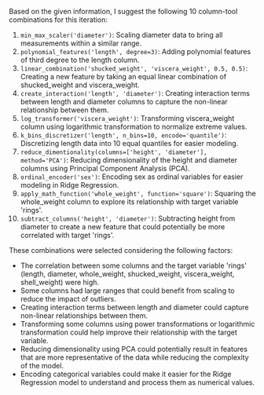  Based on the given information, I suggest the following 10 column-tool combinations for this iteration:

1. `min_max_scaler('diameter')`: Scaling diameter data to bring all measurements within a similar range.
2. `polynomial_features('length', degree=3)`: Adding polynomial features of third degree to the length column.
3. `linear_combination('shucked_weight', 'viscera_weight', 0.5, 0.5)`: Creating a new feature by taking an equal linear combination of shucked_weight and viscera_weight.
4. `create_interaction('length', 'diameter')`: Creating interaction terms between length and diameter columns to capture the non-linear relationship between them.
5. `log_transformer('viscera_weight')`: Transforming viscera_weight column using logarithmic transformation to normalize extreme values.
6. `k_bins_discretizer('length', n_bins=10, encode='quantile')`: Discretizing length data into 10 equal quantiles for easier modeling.
7. `reduce_dimentionality(columns=['height', 'diameter'], method='PCA')`: Reducing dimensionality of the height and diameter columns using Principal Component Analysis (PCA).
8. `ordinal_encoder('sex')`: Encoding sex as ordinal variables for easier modeling in Ridge Regression.
9. `apply_math_function('whole_weight', function='square')`: Squaring the whole_weight column to explore its relationship with target variable 'rings'.
10. `subtract_columns('height', 'diameter')`: Subtracting height from diameter to create a new feature that could potentially be more correlated with target 'rings'.

These combinations were selected considering the following factors:
- The correlation between some columns and the target variable 'rings' (length, diameter, whole_weight, shucked_weight, viscera_weight, shell_weight) were high.
- Some columns had large ranges that could benefit from scaling to reduce the impact of outliers.
- Creating interaction terms between length and diameter could capture non-linear relationships between them.
- Transforming some columns using power transformations or logarithmic transformation could help improve their relationship with the target variable.
- Reducing dimensionality using PCA could potentially result in features that are more representative of the data while reducing the complexity of the model.
- Encoding categorical variables could make it easier for the Ridge Regression model to understand and process them as numerical values.